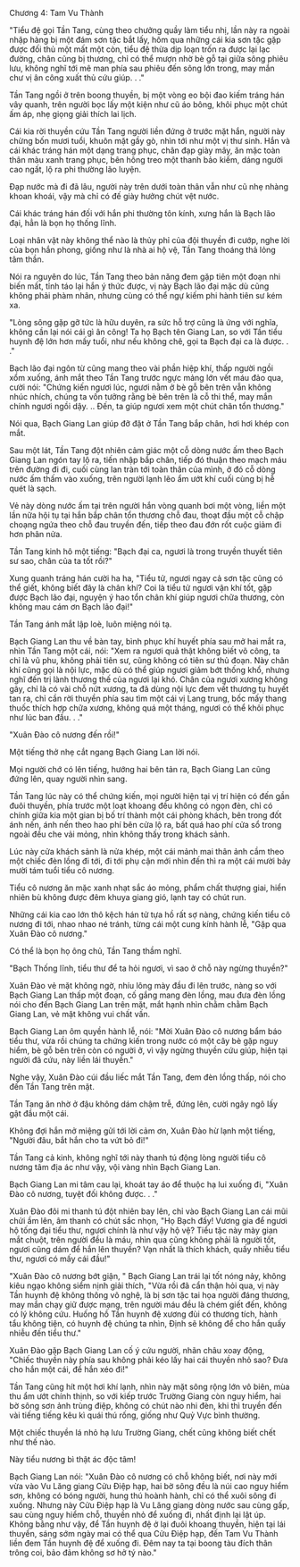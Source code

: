 




Chương 4: Tam Vu Thành


"Tiểu đệ gọi Tần Tang, cùng theo chưởng quầy làm tiểu nhị, lần này ra ngoài nhập hàng bị một đám sơn tặc bắt lấy, hôm qua những cái kia sơn tặc gặp được đối thủ một mất một còn, tiểu đệ thừa dịp loạn trốn ra được lại lạc đường, chân cũng bị thương, chỉ có thể mượn nhờ bè gỗ tại giữa sông phiêu lưu, không nghĩ tới mê man phía sau phiêu đến sông lớn trong, may mắn chư vị ân công xuất thủ cứu giúp. . ."

Tần Tang ngồi ở trên boong thuyền, bị một vòng eo bội đao kiếm tráng hán vây quanh, trên người bọc lấy một kiện như cũ áo bông, khôi phục một chút ấm áp, nhẹ giọng giải thích lai lịch.

Cái kia rời thuyền cứu Tần Tang người liền đứng ở trước mặt hắn, người này chừng bốn mươi tuổi, khuôn mặt gầy gò, nhìn tới như một vị thư sinh. Hắn và cái khác tráng hán một dạng trang phục, chân đạp giày mây, ăn mặc toàn thân màu xanh trang phục, bên hông treo một thanh bảo kiếm, dáng người cao ngất, lộ ra phi thường lão luyện.

Đạp nước mà đi đã lâu, người này trên dưới toàn thân vẫn như cũ nhẹ nhàng khoan khoái, vậy mà chỉ có đế giày hưởng chút vệt nước.

Cái khác tráng hán đối với hắn phi thường tôn kính, xưng hắn là Bạch lão đại, hẳn là bọn họ thống lĩnh.

Loại nhân vật này không thể nào là thủy phỉ của đội thuyền đi cướp, nghe lời của bọn hắn phong, giống như là nhà ai hộ vệ, Tần Tang thoáng thả lỏng tâm thần.

Nói ra nguyên do lúc, Tần Tang theo bản năng đem gặp tiên một đoạn nhi biến mất, tỉnh táo lại hắn ý thức được, vị này Bạch lão đại mặc dù cũng không phải phàm nhân, nhưng cùng có thể ngự kiếm phi hành tiên sư kém xa.

"Lòng sông gặp gỡ tức là hữu duyên, ra sức hỗ trợ cũng là ứng với nghĩa, không cần lại nói cái gì ân công! Ta họ Bạch tên Giang Lan, so với Tần tiểu huynh đệ lớn hơn mấy tuổi, như nếu không chê, gọi ta Bạch đại ca là được. . ."

Bạch lão đại ngôn từ cũng mang theo vài phần hiệp khí, thấp người ngồi xổm xuống, ánh mắt theo Tần Tang trước ngực mảng lớn vết máu đảo qua, cười nói: "Chứng kiến ngươi lúc, ngươi nằm ở bè gỗ bên trên vẫn không nhúc nhích, chúng ta vốn tưởng rằng bè bên trên là cỗ thi thể, may mắn chính ngươi ngồi dậy. .. Đến, ta giúp ngươi xem một chút chân tổn thương."

Nói qua, Bạch Giang Lan giúp đỡ đặt ở Tần Tang bắp chân, hơi hơi khép con mắt.

Sau một lát, Tần Tang đột nhiên cảm giác một cỗ dòng nước ấm theo Bạch Giang Lan ngón tay lộ ra, tiến nhập bắp chân, tiếp đó thuận theo mạch máu trên đường đi đi, cuối cùng lan tràn tới toàn thân của mình, ở đó cỗ dòng nước ấm thấm vào xuống, trên người lạnh lẽo ẩm ướt khí cuối cùng bị hễ quét là sạch.

Vẻ này dòng nước ấm tại trên người hắn vòng quanh bơi một vòng, liền một lần nữa hội tụ tại hắn bắp chân tổn thương chỗ đau, thoạt đầu một cỗ chập choạng ngứa theo chỗ đau truyền đến, tiếp theo đau đớn rốt cuộc giảm đi hơn phân nửa.

Tần Tang kinh hô một tiếng: "Bạch đại ca, ngươi là trong truyền thuyết tiên sư sao, chân của ta tốt rồi?"

Xung quanh tráng hán cười ha ha, "Tiểu tử, ngươi ngay cả sơn tặc cũng có thể giết, không biết đây là chân khí? Coi là tiểu tử ngươi vận khí tốt, gặp được Bạch lão đại, nguyện ý hao tổn chân khí giúp ngươi chữa thương, còn không mau cám ơn Bạch lão đại!"

Tần Tang ánh mắt lập loè, luôn miệng nói tạ.

Bạch Giang Lan thu về bàn tay, bình phục khí huyết phía sau mở hai mắt ra, nhìn Tần Tang một cái, nói: "Xem ra ngươi quả thật không biết võ công, ta chỉ là vũ phu, không phải tiên sư, cũng không có tiên sư thủ đoạn. Này chân khí cũng gọi là nội lực, mặc dù có thể giúp ngươi giảm bớt thống khổ, nhưng nghĩ đến trị lành thương thế của ngươi lại khó. Chân của ngươi xương không gãy, chỉ là có vài chỗ nứt xương, ta đã dùng nội lực đem vết thương tụ huyết tan ra, chỉ cần rời thuyền phía sau tìm một cái vị Lang trung, bốc mấy thang thuốc thích hợp chữa xương, không quá một tháng, ngươi có thể khôi phục như lúc ban đầu. . ."

"Xuân Đào cô nương đến rồi!"

Một tiếng thở nhẹ cắt ngang Bạch Giang Lan lời nói.

Mọi người chớ có lên tiếng, hướng hai bên tản ra, Bạch Giang Lan cũng đứng lên, quay người nhìn sang.

Tần Tang lúc này có thể chứng kiến, mọi người hiện tại vị trí hiện có đến gần đuôi thuyền, phía trước một loạt khoang đều không có ngọn đèn, chỉ có chính giữa kia một gian bị bố trí thành một cái phòng khách, bên trong đốt ánh nến, ánh nến theo hao phí bên cửa lộ ra, bất quá hao phí cửa sổ trong ngoài đều che vải mỏng, nhìn không thấy trong khách sảnh.

Lúc này cửa khách sảnh là nửa khép, một cái mảnh mai thân ảnh cầm theo một chiếc đèn lồng đi tới, đi tới phụ cận mới nhìn đến thì ra một cái mười bảy mười tám tuổi tiểu cô nương.

Tiểu cô nương ăn mặc xanh nhạt sắc áo mỏng, phẩm chất thượng giai, hiển nhiên bù không được đêm khuya giang gió, lạnh tay có chút run.

Những cái kia cao lớn thô kệch hán tử tựa hồ rất sợ nàng, chứng kiến tiểu cô nương đi tới, nhao nhao né tránh, từng cái một cung kính hành lễ, "Gặp qua Xuân Đào cô nương."

Có thể là bọn họ ông chủ, Tần Tang thầm nghĩ.

"Bạch Thống lĩnh, tiểu thư để ta hỏi ngươi, vì sao ở chỗ này ngừng thuyền?"

Xuân Đào vẻ mặt không ngờ, nhíu lông mày đầu đi lên trước, nàng so với Bạch Giang Lan thấp một đoạn, cố gắng mang đèn lồng, mau đưa đèn lồng nói cho đến Bạch Giang Lan trên mặt, mắt hạnh nhìn chằm chằm Bạch Giang Lan, vẻ mặt không vui chất vấn.

Bạch Giang Lan ôm quyền hành lễ, nói: "Mời Xuân Đào cô nương bẩm báo tiểu thư, vừa rồi chúng ta chứng kiến trong nước có một cây bè gặp nguy hiểm, bè gỗ bên trên còn có người ở, vì vậy ngừng thuyền cứu giúp, hiện tại người đã cứu, này liền lái thuyền."

Nghe vậy, Xuân Đào cúi đầu liếc mắt Tần Tang, đem đèn lồng thấp, nói cho đến Tần Tang trên mặt.

Tần Tang ăn nhờ ở đậu không dám chậm trễ, đứng lên, cười ngây ngô lấy gật đầu một cái.

Không đợi hắn mở miệng gửi tới lời cảm ơn, Xuân Đào hừ lạnh một tiếng, "Người đâu, bắt hắn cho ta vứt bỏ đi!"

Tần Tang cả kinh, không nghĩ tới này thanh tú động lòng người tiểu cô nương tâm địa ác như vậy, vội vàng nhìn Bạch Giang Lan.

Bạch Giang Lan mi tâm cau lại, khoát tay áo để thuộc hạ lui xuống đi, "Xuân Đào cô nương, tuyệt đối không được. . ."

Xuân Đào đôi mi thanh tú đột nhiên bay lên, chỉ vào Bạch Giang Lan cái mũi chửi ầm lên, âm thanh có chút sắc nhọn, "Họ Bạch đấy! Vương gia để ngươi hộ tống đại tiểu thư, ngươi chính là như vậy hộ vệ? Tiểu tặc này mày gian mắt chuột, trên người đều là máu, nhìn qua cũng không phải là người tốt, ngươi cũng dám để hắn lên thuyền? Vạn nhất là thích khách, quấy nhiễu tiểu thư, ngươi có mấy cái đầu!"

"Xuân Đào cô nương bớt giận, " Bạch Giang Lan trái lại tốt nóng nảy, không kiêu ngạo không siểm nịnh giải thích, "Vừa rồi đã cẩn thận hỏi qua, vị này Tần huynh đệ không thông võ nghệ, là bị sơn tặc tai họa người đáng thương, may mắn chạy giữ được mạng, trên người máu đều là chém giết đến, không có lý không cứu. Huống hồ Tần huynh đệ xương đùi có thương tích, hành tẩu không tiện, có huynh đệ chúng ta nhìn, Định sẽ không để cho hắn quấy nhiễu đến tiểu thư."

Xuân Đào gặp Bạch Giang Lan cố ý cứu người, nhãn châu xoay động, "Chiếc thuyền này phía sau không phải kéo lấy hai cái thuyền nhỏ sao? Đưa cho hắn một cái, để hắn xéo đi!"

Tần Tang cũng hít một hơi khí lạnh, nhìn này mặt sông rộng lớn vô biên, mùa thu ẩm ướt chính thịnh, so với kiếp trước Trường Giang còn nguy hiểm, hai bờ sông sơn ảnh trùng điệp, không có chút nào nhi đèn, khi thì truyền đến vài tiếng tiếng kêu kì quái thú rống, giống như Quỷ Vực bình thường.

Một chiếc thuyền lá nhỏ hạ lưu Trường Giang, chết cũng không biết chết như thế nào.

Này tiểu nương bì thật ác độc tâm!

Bạch Giang Lan nói: "Xuân Đào cô nương có chỗ không biết, nơi này mới vừa vào Vu Lăng giang Cửu Điệp hạp, hai bờ sông đều là núi cao nguy hiểm sơn, không có bóng người, hung thú hoành hành, chỉ có thể xuôi sông đi xuống. Nhưng này Cửu Điệp hạp là Vu Lăng giang dòng nước sau cùng gấp, sau cùng nguy hiểm chỗ, thuyền nhỏ để xuống đi, nhất định lại lật úp. Không bằng như vậy, để Tần huynh đệ ở lại đuôi khoang thuyền, hiện tại lái thuyền, sáng sớm ngày mai có thể qua Cửu Điệp hạp, đến Tam Vu Thành liền đem Tần huynh đệ để xuống đi. Đêm nay ta tại boong tàu đích thân trông coi, bảo đảm không sơ hở tý nào."





